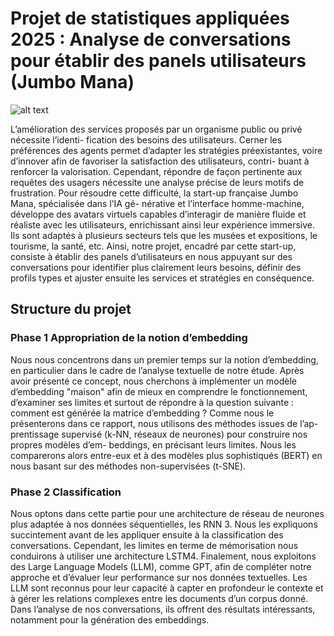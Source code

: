 # Projet de statistiques appliquées 2025 : Analyse de conversations pour établir des panels utilisateurs (Jumbo Mana)

![alt text](https://www.lejournaldesentreprises.com/sites/lejournaldesentreprises.com/files/styles/landscape_web_lg_2x/public/2025-04/Jumbo-Mana-vient-de-dployer-Lisa-son-nouvel-ava-374440.jpeg?h=74596f6a&itok=QwtmNfXl.png)

L’amélioration des services proposés par un organisme public ou privé nécessite l’identi- fication des besoins des utilisateurs. Cerner les préférences des agents permet d’adapter les stratégies préexistantes, voire d’innover afin de favoriser la satisfaction des utilisateurs, contri- buant à renforcer la valorisation. Cependant, répondre de façon pertinente aux requêtes des usagers nécessite une analyse précise de leurs motifs de frustration.
Pour résoudre cette difficulté, la start-up française Jumbo Mana, spécialisée dans l’IA gé- nérative et l’interface homme-machine, développe des avatars virtuels capables d’interagir de manière fluide et réaliste avec les utilisateurs, enrichissant ainsi leur expérience immersive. Ils sont adaptés à plusieurs secteurs tels que les musées et expositions, le tourisme, la santé, etc.
Ainsi, notre projet, encadré par cette start-up, consiste à établir des panels d’utilisateurs en nous appuyant sur des conversations pour identifier plus clairement leurs besoins, définir des profils types et ajuster ensuite les services et stratégies en conséquence.

## Structure du projet
### Phase 1 Appropriation de la notion d’embedding
Nous nous concentrons dans un premier temps sur la notion d’embedding, en particulier dans le cadre de l’analyse textuelle de notre étude. Après avoir présenté ce concept, nous cherchons à implémenter un modèle d’embedding "maison" afin de mieux en comprendre le fonctionnement, d’examiner ses limites et surtout de répondre à la question suivante : comment est générée la matrice d’embedding ?
Comme nous le présenterons dans ce rapport, nous utilisons des méthodes issues de l’ap- prentissage supervisé (k-NN, réseaux de neurones) pour construire nos propres modèles d’em- beddings, en précisant leurs limites. Nous les comparerons alors entre-eux et à des modèles plus sophistiqués (BERT) en nous basant sur des méthodes non-supervisées (t-SNE).


### Phase 2 Classification
Nous optons dans cette partie pour une architecture de réseau de neurones plus adaptée à nos données séquentielles, les RNN 3. Nous les expliquons succintement avant de les appliquer ensuite à la classification des conversations. Cependant, les limites en terme de mémorisation nous conduirons à utiliser une architecture LSTM4. Finalement, nous exploitons des Large Language Models (LLM), comme GPT, afin de compléter notre approche et d’évaluer leur performance sur nos données textuelles. Les LLM sont reconnus pour leur capacité à capter en profondeur le contexte et à gérer les relations complexes entre les documents d’un corpus donné. Dans l’analyse de nos conversations, ils offrent des résultats intéressants, notamment pour la génération des embeddings.
